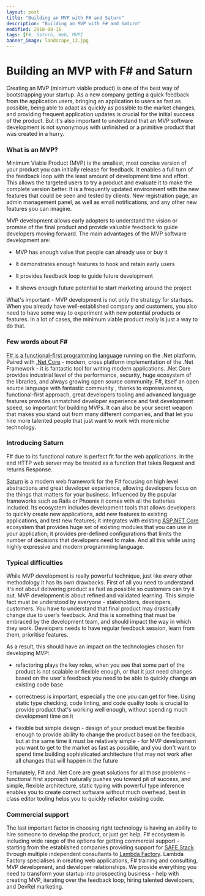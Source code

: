 ```yaml
---
layout: post
title: "Building an MVP with F# and Saturn"
description: "Building an MVP with F# and Saturn"
modified: 2018-08-16
tags: [F#, Saturn, Web, MVP]
banner_image: landscape_13.jpg
---
```



# Building an MVP with F# and Saturn

Creating an MVP (minimum viable product) is one of the best way of bootstrapping your startup. As a new company getting a quick feedback from the application users, bringing an application to users as fast as possible, being able to adapt as quickly as possible to the market changes, and providing frequent application updates is crucial for the initial success of the product. But it's also important to understand that an MVP software development is not synonymous with unfinished or a primitive product that was created in a hurry.

<!--more-->

### What is an MVP?

Minimum Viable Product (MVP) is the smallest, most concise version of your product you can initially release for feedback. It enables a full turn of the feedback loop with the least amount of development time and effort. This allows the targeted users to try a product and evaluate it to make the complete version better. It is a frequently updated environment with the new features that could be seen and tested by clients. New registration page, an admin management panel, as well as email notifications, and any other new features you can imagine.

MVP development allows early adopters to understand the vision or promise of the final product and provide valuable feedback to guide developers moving forward. The main advantages of the MVP software development are:

* MVP has enough value that people can already use or buy it

* It demonstrates enough features to hook and retain early users

* It provides feedback loop to guide future development

* It shows enough future potential to start marketing around the project

What's important - MVP development is not only the strategy for startups. When you already have well-established company and customers, you also need to have some way to experiment with new potential products or features. In a lot of cases, the minimum viable product really is just a way to do that.

### Few words about F#

[F# is a functional-first programming language](https://fsharp.org) running on the .Net platform. Paired with [.Net Core](https://www.microsoft.com/net) - modern, cross platform implementation of the .Net Framework - it is fantastic tool for writing modern applications. .Net Core provides industrial level of the performance, security, huge ecosystem of the libraries, and always growing open source community. F#, itself an open source language with fantastic community , thanks to expressiveness, functional-first approach, great developers tooling and advanced language features provides unmatched developer experience and fast development speed, so important for building MVPs. It can also be your secret weapon that makes you stand out from many different companies, and that let you hire more talented people that just want to work with more niche technology.

### Introducing Saturn

F# due to its functional nature is perfect fit for the web applications. In the end HTTP web server may be treated as a function that takes Request and returns Response.

[Saturn](https://saturnframework.org) is a modern web framework for the F# focusing on high level abstractions and great developer experience, allowing developers focus on the things that matters for your business. Influenced by the popular frameworks such as Rails or Phoenix it comes with all the batteries included. Its ecosystem includes development tools that allows developers to quickly create new applications, add new features to existing applications, and test new features; it integrates with existing [ASP.NET Core](https://docs.microsoft.com/en-us/aspnet/core/?view=aspnetcore-2.1) ecosystem that provides huge set of existing modules that you can use in your application; it provides pre-defined configurations that limits the number of decisions that developers need to make. And all this while using highly expressive and modern programming language.

### Typical difficulties

While MVP development is really powerful technique, just like every other methodology it has its own drawbacks. First of all you need to understand it's not about delivering product as fast as possible so customers can try it out. MVP development is about refined and validated learning. This simple fact must be understood by everyone - stakeholders, developers, customers. You have to understand that final product may drastically change due to user's feedback. And this is something that must be embraced by the development team, and should impact the way in which they work. Developers needs to have regular feedback session, learn from them, prioritise features.

As a result, this should have an impact on the technologies chosen for developing MVP:

* refactoring plays the key roles, when you see that some part of the product is not scalable or flexible enough, or that it just need changes based on the user's feedback you need to be able to quickly change an existing code base

* correctness is important, especially the one you can get for free. Using static type checking, code linting, and code quality tools is crucial to provide product that's working well enough, without spending much development time on it

* flexible but simple design - design of your product must be flexible enough to provide ability to change the product based on the feedback, but at the same time it must be relatively simple - for MVP development you want to get to the market as fast as possible, and you don't want to spend time building sophisticated architecture that may not work after all changes that will happen in the future

Fortunately, F# and .Net Core are great solutions for all those problems - functional first approach naturally pushes you toward pit of success, and simple, flexible architecture, static typing with powerful type inference enables you to create correct software without much overhead, best in class editor tooling helps you to quickly refactor existing code.

### Commercial support

The last important factor in choosing right technology is having an ability to hire someone to develop the product, or just get help. F# ecosystem is including wide range of the options for getting commercial support - starting from the established companies providing support for [SAFE Stack](https://safe-stack.github.io) through multiple independent consultants to [Lambda Factory](https://lambdafactory.io). Lambda Factory specialises in creating web applications, F# training and consulting, MVP development, and developer relationships. We provide everything you need to transform your startup into prospecting business - help with creating MVP, iterating over the feedback loop, hiring talented developers, and DevRel marketing.
